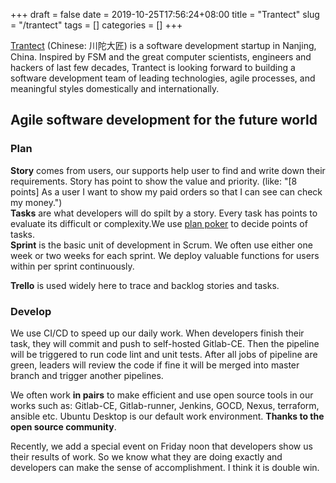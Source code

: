 +++ 
draft = false
date = 2019-10-25T17:56:24+08:00
title = "Trantect"
slug = "/trantect" 
tags = []
categories = []
+++

[Trantect](http://www.trantect.com/) (Chinese: 川陀大匠) is a software development startup in Nanjing, China. Inspired by FSM and the great computer scientists, engineers and hackers of last few decades, Trantect is looking forward to building a software development team of leading technologies, agile processes, and meaningful styles domestically and internationally.

## Agile software development for the future world

### Plan

**Story** comes from users, our supports help user to find and write down their requirements. Story has point to show the value and priority. (like: "[8 points] As a user I want to show my paid orders so that I can see can check my money.")  
**Tasks** are what developers will do spilt by a story. Every task has points to evaluate its difficult or complexity.We use [plan poker](http://poker.trantect.com/) to decide points of tasks.  
**Sprint** is the basic unit of development in Scrum. We often use either one week or two weeks for each sprint. We deploy valuable functions for users within per sprint continuously.

**Trello** is used widely here to trace and backlog stories and tasks.

### Develop

We use CI/CD to speed up our daily work. When developers finish their task, they will commit and push to self-hosted Gitlab-CE. Then the pipeline will be triggered to run code lint and unit tests. After all jobs of pipeline are green, leaders will review the code if fine it will be merged into master branch and trigger another pipelines.

We often work **in pairs** to make efficient and use open source tools in our works such as: Gitlab-CE, Gitlab-runner, Jenkins, GOCD, Nexus, terraform, ansible etc. Ubuntu Desktop is our default work environment. **Thanks to the open source community**.

Recently, we add a special event on Friday noon that developers show us their results of work. So we know what they are doing exactly and developers can make the sense of accomplishment. I think it is double win.
